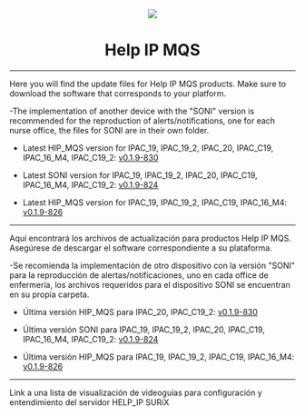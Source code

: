 <p align="center">
  <img src="https://surix.net/images/logo-scrolled.png" />
</p>

# <h1 align="center">Help IP MQS</h1>

---

Here you will find the update files for Help IP MQS products. Make sure to download the software that corresponds to your platform.

-The implementation of another device with the "SONI" version is recommended for the reproduction of alerts/notifications, one for each nurse office, the files for SONI are in their own folder.

- Latest HIP_MQS version for IPAC_19, IPAC_19_2, IPAC_20, IPAC_C19, IPAC_16_M4, IPAC_C19_2: [v0.1.9-830](https://github.com/surixArg/help_ip/tree/main/HIP_MQS/v0.1.9-830)
  
- Latest SONI version for IPAC_19, IPAC_19_2, IPAC_20, IPAC_C19, IPAC_16_M4, IPAC_C19_2: [v0.1.9-824](https://github.com/surixArg/help_ip/tree/main/HIP_MQS/v0.1.9-830/v0.1.9-824-SONI)

- Latest HIP_MQS version for IPAC_19, IPAC_19_2, IPAC_C19, IPAC_16_M4: [v0.1.9-826](https://github.com/surixArg/help_ip/tree/main/HIP_MQS/v0.1.9-826)

---

Aquí encontrará los archivos de actualización para productos Help IP MQS. Asegúrese de descargar el software correspondiente a su plataforma.

-Se recomienda la implementación de otro dispositivo con la versión "SONI" para la reproducción de alertas/notificaciones, uno en cada office de enfermería, los archivos requeridos para el dispositivo SONI se encuentran en su propia carpeta.

- Última versión HIP_MQS para IPAC_20, IPAC_C19_2: [v0.1.9-830](https://github.com/surixArg/help_ip/tree/main/HIP_MQS/v0.1.9-830)

- Última versión SONI para IPAC_19, IPAC_19_2, IPAC_20, IPAC_C19, IPAC_16_M4, IPAC_C19_2: [v0.1.9-824](https://github.com/surixArg/help_ip/tree/main/HIP_MQS/v0.1.9-830/v0.1.9-824-SONI)

- Última versión HIP_MQS para IPAC_19, IPAC_19_2, IPAC_C19, IPAC_16_M4: [v0.1.9-826](https://github.com/surixArg/help_ip/tree/main/HIP_MQS/v0.1.9-826)

---

Link a una lista de visualización de videoguías para configuración y entendimiento del servidor HELP_IP SURiX
